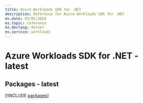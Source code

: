```yaml
---
title: Azure Workloads SDK for .NET
description: Reference for Azure Workloads SDK for .NET
ms.date: 03/05/2024
ms.topic: reference
ms.devlang: dotnet
ms.service: workloads
---
```

# Azure Workloads SDK for .NET - latest
## Packages - latest
[!INCLUDE [packages](workloads-index.md)]